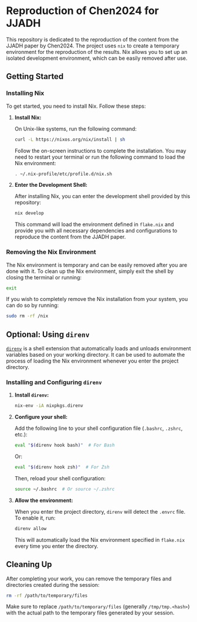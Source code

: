 
# Reproduction of Chen2024 for JJADH

This repository is dedicated to the reproduction of the content from the JJADH paper by Chen2024. The project uses `nix` to create a temporary environment for the reproduction of the results. Nix allows you to set up an isolated development environment, which can be easily removed after use.

## Getting Started

### Installing Nix

To get started, you need to install Nix. Follow these steps:

1. **Install Nix:**

   On Unix-like systems, run the following command:

   ```bash
   curl -L https://nixos.org/nix/install | sh
   ```

   Follow the on-screen instructions to complete the installation. You may need to restart your terminal or run the following command to load the Nix environment:

   ```bash
   . ~/.nix-profile/etc/profile.d/nix.sh
   ```

2. **Enter the Development Shell:**

   After installing Nix, you can enter the development shell provided by this repository:

   ```bash
   nix develop
   ```

   This command will load the environment defined in `flake.nix` and provide you with all necessary dependencies and configurations to reproduce the content from the JJADH paper.

### Removing the Nix Environment

The Nix environment is temporary and can be easily removed after you are done with it. To clean up the Nix environment, simply exit the shell by closing the terminal or running:

```bash
exit
```

If you wish to completely remove the Nix installation from your system, you can do so by running:

```bash
sudo rm -rf /nix
```

## Optional: Using `direnv`

[`direnv`](https://direnv.net/) is a shell extension that automatically loads and unloads environment variables based on your working directory. It can be used to automate the process of loading the Nix environment whenever you enter the project directory.

### Installing and Configuring `direnv`

1. **Install `direnv`:**

   ```bash
   nix-env -iA nixpkgs.direnv
   ```

2. **Configure your shell:**

   Add the following line to your shell configuration file (`.bashrc`, `.zshrc`, etc.):

   ```bash
   eval "$(direnv hook bash)"  # For Bash
   ```

   Or:

   ```bash
   eval "$(direnv hook zsh)"  # For Zsh
   ```

   Then, reload your shell configuration:

   ```bash
   source ~/.bashrc  # Or source ~/.zshrc
   ```

3. **Allow the environment:**

   When you enter the project directory, `direnv` will detect the `.envrc` file. To enable it, run:

   ```bash
   direnv allow
   ```

   This will automatically load the Nix environment specified in `flake.nix` every time you enter the directory.

## Cleaning Up

After completing your work, you can remove the temporary files and directories created during the session:

```bash
rm -rf /path/to/temporary/files
```

Make sure to replace `/path/to/temporary/files` (generally `/tmp/tmp.<hash>`) with the actual path to the temporary files generated by your session.
